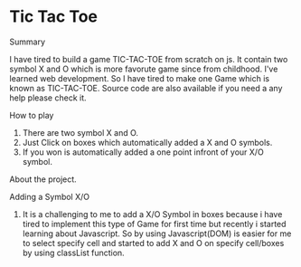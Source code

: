 # Tic Tac Toe 

Summary

I have tired to build a game TIC-TAC-TOE from scratch on js. It contain two symbol X and O which is more favorute game since from childhood. I've learned web development. So I have tired to make one Game which is known as TIC-TAC-TOE. Source code are also available if you need a any help please check it.

How to play
1) There are two symbol X and O.
2) Just Click on boxes which automatically added a X and O symbols.
3) If you won is automatically added a one point infront of your X/O symbol.

About the project.

Adding a Symbol X/O

1) It is a challenging to me to add a X/O Symbol in boxes because i have tired to implement this type of Game for first time but recently i started learning about Javascript. So by using Javascript(DOM) is easier for me to select specify cell and started to add X and O on specify cell/boxes by using classList function.

